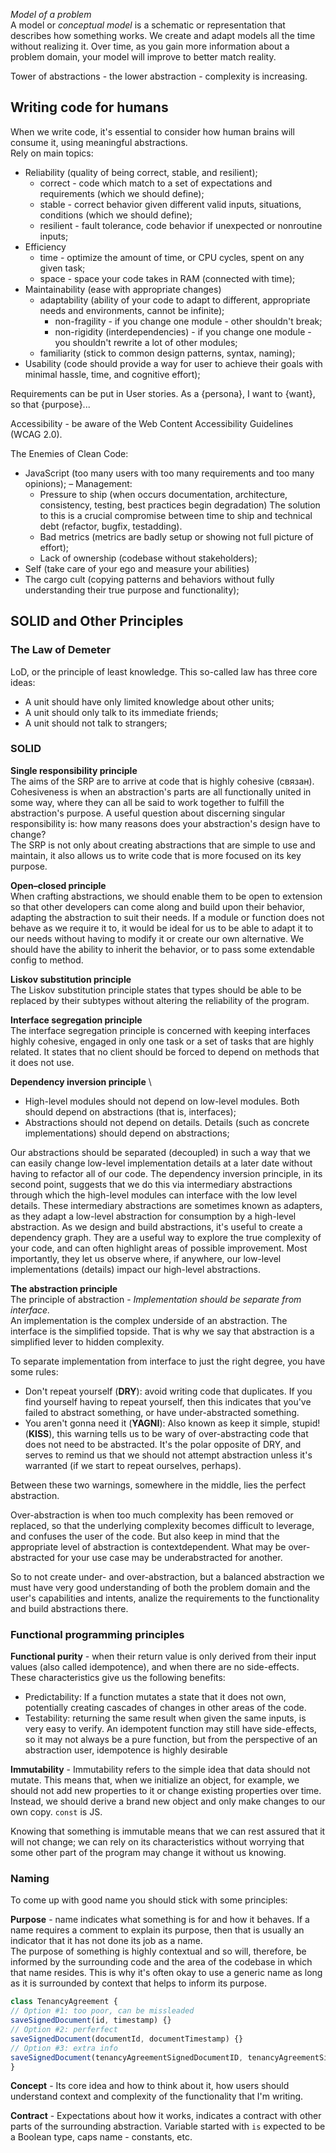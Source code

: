 *Model of a problem* \
A model or *conceptual model* is a schematic or representation that describes how something works.
We create and adapt models all the time without realizing it. Over time, as you gain more information about a problem
domain, your model will improve to better match reality.

Tower of abstractions - the lower abstraction - complexity is increasing.

## Writing code for humans
When we write code, it's essential to consider how human brains will consume it, using meaningful abstractions. \
Rely on main topics:
 - Reliability (quality of being correct, stable, and resilient);
   - correct - code which match to a set of expectations and requirements (which we should define);
   - stable - correct behavior given different valid inputs, situations, conditions (which we should define);
   - resilient - fault tolerance, code behavior if unexpected or nonroutine inputs; 
 - Efficiency
   - time - optimize the amount of time, or CPU cycles, spent on any given task;
   - space - space your code takes in RAM (connected with time);
 - Maintainability (ease with appropriate changes)
   - adaptability (ability of your code to adapt to different, appropriate needs and environments, cannot be infinite);
     - non-fragility - if you change one module - other shouldn't break;  
     - non-rigidity (interdependencies) - if you change one module - you shouldn't rewrite a lot of other modules;
   - familiarity (stick to common design patterns, syntax, naming);
 - Usability (code should provide a way for user to achieve their goals with minimal hassle, time, and cognitive effort);

Requirements can be put in User stories. As a {persona}, I want to {want}, so that {purpose}...

Accessibility - be aware of the Web Content Accessibility Guidelines (WCAG 2.0).

The Enemies of Clean Code:
  - JavaScript (too many users with too many requirements and too many opinions);
  – Management:
    - Pressure to ship (when occurs documentation, architecture, consistency, testing, best practices begin degradation)
    The solution to this is a crucial compromise between time to ship and technical debt (refactor, bugfix, testadding).
    - Bad metrics (metrics are badly setup or showing not full picture of effort);
    - Lack of ownership (codebase without stakeholders);
  - Self (take care of your ego and measure your abilities)
  - The cargo cult (copying patterns and behaviors without fully understanding their true purpose and functionality);

## SOLID and Other Principles

### The Law of Demeter
LoD, or the principle of least knowledge. This so-called law has three core ideas:
 - A unit should have only limited knowledge about other units;
 - A unit should only talk to its immediate friends;
 - A unit should not talk to strangers;

### SOLID

**Single responsibility principle** \
The aims of the SRP are to arrive at code that is highly cohesive (связан). Cohesiveness is when an
abstraction's parts are all functionally united in some way, where they can all be said to
work together to fulfill the abstraction's purpose. A useful question about discerning
singular responsibility is: how many reasons does your abstraction's design have to change? \
The SRP is not only about creating abstractions that are simple to use and maintain, it also
allows us to write code that is more focused on its key purpose.

**Open–closed principle** \
When crafting abstractions, we should enable them to be open to extension so that other
developers can come along and build upon their behavior, adapting the abstraction to suit
their needs. If a module or function does not behave as we require it to, it would
be ideal for us to be able to adapt it to our needs without having to modify it or create our
own alternative.
We should have the ability to inherit the behavior, or to pass some extendable config to method. 

**Liskov substitution principle** \
The Liskov substitution principle states that types should be able to be replaced by their
subtypes without altering the reliability of the program.

**Interface segregation principle** \
The interface segregation principle is concerned with keeping interfaces highly cohesive,
engaged in only one task or a set of tasks that are highly related. It states that no client
should be forced to depend on methods that it does not use.

**Dependency inversion principle** \
 - High-level modules should not depend on low-level modules. Both should  depend on abstractions 
(that is, interfaces); 
 - Abstractions should not depend on details. Details (such as concrete implementations) should
depend on abstractions;

Our abstractions should be separated (decoupled) in such a way that we can easily change low-level
implementation details at a later date without having to refactor all of our code.
The dependency inversion principle, in its second point, suggests that we do this via intermediary
abstractions through which the high-level modules can interface with the low level details.
These intermediary abstractions are sometimes known as adapters, as they adapt a low-level
abstraction for consumption by a high-level abstraction.
As we design and build abstractions, it's useful to create a dependency graph. They are a useful
way to explore the true complexity of your code, and can often highlight areas of possible
improvement. Most importantly, they let us observe where, if anywhere, our low-level implementations
(details) impact our high-level abstractions.

**The abstraction principle** \
The principle of abstraction - *Implementation should be separate from interface.* \
An implementation is the complex underside of an abstraction. The interface is the simplified topside.
That is why we say that abstraction is a simplified lever to hidden complexity.

To separate implementation from interface to just the right degree, you have some rules:
 - Don't repeat yourself (**DRY**): avoid writing code that duplicates. If you find yourself having to repeat yourself,
then this indicates that you've failed to abstract something, or have under-abstracted something.
 - You aren't gonna need it (**YAGNI**): Also known as keep it simple, stupid! (**KISS**), this warning tells us
to be wary of over-abstracting code that does not need to be abstracted. It's the polar opposite of DRY, and serves to
remind us that we should not attempt abstraction unless it's warranted (if we start to repeat ourselves, perhaps).

Between these two warnings, somewhere in the middle, lies the perfect abstraction.

Over-abstraction is when too much complexity has been removed or replaced, so that the underlying complexity becomes
difficult to leverage, and confuses the user of the code. But also keep in mind that the appropriate level of
abstraction is contextdependent. What may be over-abstracted for your use case may be underabstracted for another.

So to not create under- and over-abstraction, but a balanced abstraction we must have very good understanding of
both the problem domain and the user's capabilities and intents, analize the requirements to the functionality and
build abstractions there.

### Functional programming principles
**Functional purity** - when their return value is only derived from their input values (also called idempotence),
and when there are no side-effects. These characteristics give us the following benefits:
 - Predictability: If a function mutates a state that it does not own, potentially creating cascades of changes in 
other areas of the code.
 - Testability: returning the same result when given the same inputs, is very easy to verify. An idempotent function
may still have side-effects, so it may not always be a pure function, but from the perspective of an abstraction
user, idempotence is highly desirable

**Immutability** - Immutability refers to the simple idea that data should not mutate. This means that, when we initialize
an object, for example, we should not add new properties to it or change existing properties over time. Instead, we
should derive a brand new object and only make changes to our own copy. `const` is JS.

Knowing that something is immutable means that we can rest assured that it will not change; we can rely on its
characteristics without worrying that some other part of the program may change it without us knowing.

### Naming
To come up with good name you should stick with some principles:

**Purpose** - name indicates what something is for and how it behaves. If a name requires a comment to explain its
purpose, then that is usually an indicator that it has not done its job as a name. \
The purpose of something is highly contextual and so will, therefore, be informed by the surrounding code and the area
of the codebase in which that name resides. This is why it's often okay to use a generic name as long as it is
surrounded by context that helps to inform its purpose.

```js
class TenancyAgreement {
// Option #1: too poor, can be missleaded
saveSignedDocument(id, timestamp) {}
// Option #2: perferfect
saveSignedDocument(documentId, documentTimestamp) {}
// Option #3: extra info 
saveSignedDocument(tenancyAgreementSignedDocumentID, tenancyAgreementSignedDocumentTimestamp) {}
}
```

**Concept** - Its core idea and how to think about it, how users should understand context and complexity of the 
functionality that I'm writing.

**Contract** - Expectations about how it works, indicates a contract with other parts of the surrounding abstraction.
Variable started with `is` expected to be a Boolean type, caps name - constants, etc.

